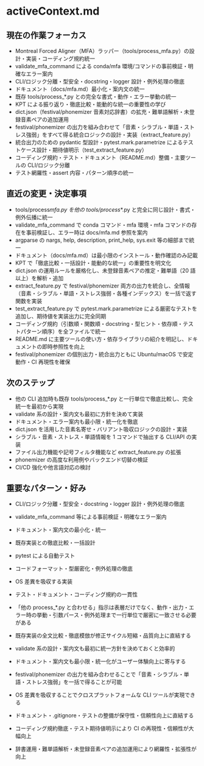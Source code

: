 # activeContext.md

## 現在の作業フォーカス

- Montreal Forced Aligner（MFA）ラッパー（tools/process_mfa.py）の設計・実装・コーディング規約統一
- validate_mfa_command による conda/mfa 環境/コマンドの事前検証・明確なエラー案内
- CLI/ロジック分離・型安全・docstring・logger 設計・例外処理の徹底
- ドキュメント（docs/mfa.md）最小化・案内文の統一
- 既存 tools/process\_\*.py との完全な書式・動作・エラー挙動の統一
- KPT による振り返り・徹底比較・能動的な統一の重要性の学び
- dict.json（festival/phonemizer 音素対応辞書）の拡充・難単語解析・未登録音素ペアの追加運用
- festival/phonemizer の出力を組み合わせて「音素・シラブル・単語・ストレス強弱」をすべて得る統合ロジックの設計・実装（extract_feature.py）
- 統合出力のための pydantic 型設計・pytest.mark.parametrize によるテストケース設計・期待値明示（test_extract_feature.py）
- コーディング規約・テスト・ドキュメント（README.md）整備・主要ツールの CLI/ロジック分離
- テスト網羅性・assert 内容・パターン順序の統一

## 直近の変更・決定事項

- tools/process*mfa.py を他の tools/process*\*.py と完全に同じ設計・書式・例外伝播に統一
- validate_mfa_command で conda コマンド・mfa 環境・mfa コマンドの存在を事前検証し、エラー時は docs/mfa.md 参照を案内
- argparse の nargs, help, description, print_help, sys.exit 等の細部まで統一
- ドキュメント（docs/mfa.md）は最小限のインストール・動作確認のみ記載
- KPT で「徹底比較・一括設計・能動的な統一」の重要性を明文化
- dict.json の運用ルールを厳格化し、未登録音素ペアの推定・難単語（20 語以上）を解析・追加
- extract_feature.py で festival/phonemizer 両方の出力を統合し、全情報（音素・シラブル・単語・ストレス強弱・各種インデックス）を一括で返す関数を実装
- test_extract_feature.py で pytest.mark.parametrize による厳密なテストを追加し、期待値を実装出力に完全同期
- コーディング規約（引数順・関数順・docstring・型ヒント・依存順・テストパターン順序）を全ファイルで統一
- README.md に主要ツールの使い方・依存ライブラリの紹介を明記し、ドキュメントの即時参照性を向上
- festival/phonemizer の個別出力・統合出力ともに Ubuntu/macOS で安定動作・CI 再現性を確保

## 次のステップ

- 他の CLI 追加時も既存 tools/process\_\*.py と一行単位で徹底比較し、完全統一を最初から実現
- validate 系の設計・案内文も最初に方針を決めて実装
- ドキュメント・エラー案内も最小限・統一化を徹底
- dict.json を活用した音素名寄せ・バリアント吸収ロジックの設計・実装
- シラブル・音素・ストレス・単語情報を 1 コマンドで抽出する CLI/API の実装
- ファイル出力機能や記号フィルタ機能など extract_feature.py の拡張
- phonemizer の高度な利用例やバックエンド切替の検証
- CI/CD 強化や他言語対応の検討

## 重要なパターン・好み

- CLI/ロジック分離・型安全・docstring・logger 設計・例外処理の徹底
- validate_mfa_command 等による事前検証・明確なエラー案内
- ドキュメント・案内文の最小化・統一
- 既存実装との徹底比較・一括設計
- pytest による自動テスト
- コードフォーマット・型厳密化・例外処理の徹底
- OS 差異を吸収する実装
- テスト・ドキュメント・コーディング規約の一貫性

- 「他の process\_\*.py と合わせる」指示は表層だけでなく、動作・出力・エラー時の挙動・引数パース・例外処理まで一行単位で厳密に一致させる必要がある
- 既存実装の全文比較・徹底模倣が修正サイクル短縮・品質向上に直結する
- validate 系の設計・案内文も最初に統一方針を決めておくと効率的
- ドキュメント・案内文も最小限・統一化がユーザー体験向上に寄与する
- festival/phonemizer の出力を組み合わせることで「音素・シラブル・単語・ストレス強弱」を一括で得ることが可能
- OS 差異を吸収することでクロスプラットフォームな CLI ツールが実現できる
- ドキュメント・.gitignore・テストの整備が保守性・信頼性向上に直結する
- コーディング規約徹底・テスト期待値明示により CI の再現性・信頼性が大幅向上
- 辞書運用・難単語解析・未登録音素ペアの追加運用により網羅性・拡張性が向上
